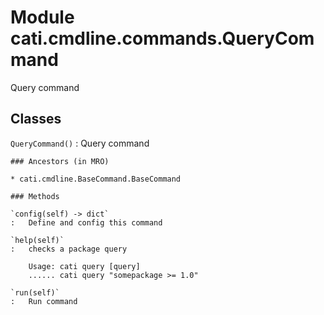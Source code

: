 Module cati.cmdline.commands.QueryCommand
=========================================
Query command

Classes
-------

`QueryCommand()`
:   Query command

    ### Ancestors (in MRO)

    * cati.cmdline.BaseCommand.BaseCommand

    ### Methods

    `config(self) ‑> dict`
    :   Define and config this command

    `help(self)`
    :   checks a package query
        
        Usage: cati query [query]
        ...... cati query "somepackage >= 1.0"

    `run(self)`
    :   Run command